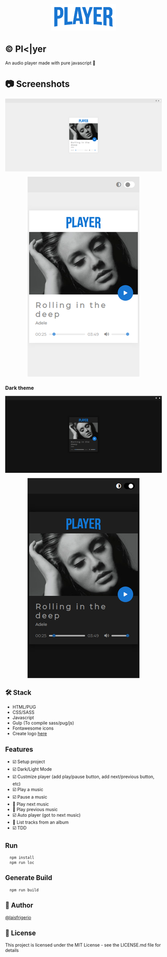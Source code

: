<p align="center">
  <a href="https://github.com/laisfrigerio/js-audio-player">
    <img src="./images/logo.png" alt="Logo">
  </a>
</p>

# :copyright: Pl<|yer

An audio player made with pure javascript :blue_heart:

# :camera: Screenshots

<p align="center">
  <a href="https://github.com/laisfrigerio/js-audio-player">
    <img src="./screenshots/desktop-custom.png" alt="Application screenshot from Desktop device - Light theme">
  </a>
</p>

<p align="center">
  <a href="https://github.com/laisfrigerio/js-audio-player">
    <img src="./screenshots/mobile-custom.png" alt="Application screenshot from Mobile device - Light theme">
  </a>
</p>

### Dark theme

<p align="center">
  <a href="https://github.com/laisfrigerio/js-audio-player">
    <img src="./screenshots/desktop-dark-custom.png" alt="Application screenshot from Desktop device - Dark theme">
  </a>
</p>

<p align="center">
  <a href="https://github.com/laisfrigerio/js-audio-player">
    <img src="./screenshots/mobile-dark-custom.png" alt="Application screenshot from Mobile device - Dark theme">
  </a>
</p>

## 🛠️ Stack

- HTML/PUG
- CSS/SASS
- Javascript
- Gulp (To compile sass/pug/js)
- Fontawesome icons
- Create logo [here](https://fontmeme.com/netflix-font/)

## Features

- :ballot_box_with_check: Setup project
- :ballot_box_with_check: Dark/Light Mode
- :ballot_box_with_check: Custmize player (add play/pause button, add next/previous button, etc)
- :ballot_box_with_check: Play a music
- :ballot_box_with_check: Pause a music
- :black_square_button: Play next music
- :black_square_button: Play previous music
- :ballot_box_with_check: Auto player (got to next music)
- :black_square_button: List tracks from an album
- :ballot_box_with_check: TDD

## Run

```
  npm install
  npm run loc
```

## Generate Build

```
  npm run build
```

## :woman: Author

[@laisfrigerio](https://github.com/laisfrigerio/)

## 📄 License

This project is licensed under the MIT License - see the LICENSE.md file for details